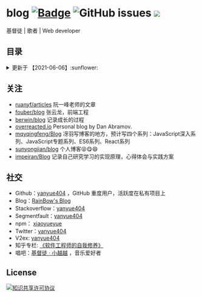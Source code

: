 # blog [![Badge](https://img.shields.io/badge/link-996.icu-%23FF4D5B.svg?style=flat-square)](https://996.icu/#/zh_CN) ![GitHub issues](https://img.shields.io/github/issues-raw/yanyue404/blog?color=gree&label=blog&link=https://github.com/yanyue404/blog/issues) [![](https://img.shields.io/badge/twitter-yanyue404-blue.svg)](https://twitter.com/yanyue404)

基督徒 | 歌者 | Web developer

## 目录

<details>
<summary>更新于 【2021-06-06】:sunflower:</summary>
  
## 分类

- [**项目篇**](#项目篇)
- [**唯独基督**](#唯独基督)
- [**开发者手册**](#开发者手册)
- [**观点与感想**](#观点与感想)
- [**剪贴板**](#剪贴板)
- [**软件工程师的自我修养**](#软件工程师的自我修养)
- [**音乐爱好者**](#音乐爱好者)
- [**语思**](#语思)
- [**文学爱好者**](#文学爱好者)
- [**JavaScript**](#JavaScript)
- [**杂物间**](#杂物间)
- [**前端体系**](#前端体系)
- [**译文集**](#译文集)
- [**精读**](#精读)

## 文章

### 项目篇

- [微信小程序产品页改版分享](https://github.com/yanyue404/blog/issues/206)
- [Fix Vue warning](https://github.com/yanyue404/blog/issues/199)
- [通用接口配置：Axios or Fetch](https://github.com/yanyue404/blog/issues/194)
- [微信小程序分享案例纪录](https://github.com/yanyue404/blog/issues/188)
- [记录 DEV 路上踩过的坑](https://github.com/yanyue404/blog/issues/159)
- [我所知道的动画](https://github.com/yanyue404/blog/issues/149)
- [持续集成自动化部署软件](https://github.com/yanyue404/blog/issues/148)
- [纪录我可以做的提升用户体验的优化](https://github.com/yanyue404/blog/issues/147)
- [初始化前端 utils 工具库](https://github.com/yanyue404/blog/issues/145)
- [开源项目](https://github.com/yanyue404/blog/issues/143)
- [开发技巧挑战 100 楼](https://github.com/yanyue404/blog/issues/49)
- [前端模拟 api 数据的两种方式](https://github.com/yanyue404/blog/issues/25)

### 唯独基督

- [青岛“行”](https://github.com/yanyue404/blog/issues/205)
- [长不大的教会大男孩（转载）](https://github.com/yanyue404/blog/issues/201)
- [旧约概论之《传道书》](https://github.com/yanyue404/blog/issues/192)
- [哈巴谷书 —— 诚实向上帝发问并得到了回应](https://github.com/yanyue404/blog/issues/165)
- [何谓基督徒? —— 陈鸽](https://github.com/yanyue404/blog/issues/162)
- [等候神的亮光](https://github.com/yanyue404/blog/issues/158)
- [一个基督徒应该有的样式](https://github.com/yanyue404/blog/issues/139)
- [和你一起来走进《圣经》](https://github.com/yanyue404/blog/issues/138)
- [圣经故事](https://github.com/yanyue404/blog/issues/135)
- [我们总是被提醒 ......](https://github.com/yanyue404/blog/issues/129)
- [圣经中的教导 —— 当孝敬父母](https://github.com/yanyue404/blog/issues/112)
- [教会信经简史](https://github.com/yanyue404/blog/issues/108)
- [我的心你要称颂耶和华 —— 旷野心理十讲](https://github.com/yanyue404/blog/issues/107)
- [读经亮光](https://github.com/yanyue404/blog/issues/106)
- [上帝十诫](https://github.com/yanyue404/blog/issues/105)
- [存奴仆的心呢？存儿子的心呢？](https://github.com/yanyue404/blog/issues/97)
- [我们是为了信仰 —— 坚决的态度与胜利的人生](https://github.com/yanyue404/blog/issues/81)
- [我们是为了信仰 —— 顺从人呢？顺从神呢？](https://github.com/yanyue404/blog/issues/80)
- [为爱守候立约](https://github.com/yanyue404/blog/issues/77)
- [十一前的主日读经思考](https://github.com/yanyue404/blog/issues/76)
- [你爱我吗？](https://github.com/yanyue404/blog/issues/61)
- [九江行 ](https://github.com/yanyue404/blog/issues/60)
- [保持生命健康的七个元素](https://github.com/yanyue404/blog/issues/59)
- [恩典卡](https://github.com/yanyue404/blog/issues/58)
- [路得记经文分享](https://github.com/yanyue404/blog/issues/57)
- [危机，益处，寻求神](https://github.com/yanyue404/blog/issues/56)
- [Rainbow 计划 (下)](https://github.com/yanyue404/blog/issues/55)
- [Rainbow 计划 (上) ](https://github.com/yanyue404/blog/issues/54)
- [人生次序](https://github.com/yanyue404/blog/issues/53)

### 开发者手册

- [Whistle 使用教程](https://github.com/yanyue404/blog/issues/204)
- [原生微信小程序开发简明教程](https://github.com/yanyue404/blog/issues/178)
- [node 爬虫手记](https://github.com/yanyue404/blog/issues/116)
- [超文本传输协议-HTTP](https://github.com/yanyue404/blog/issues/114)
- [初探 BFC](https://github.com/yanyue404/blog/issues/79)
- [2019,帮助你更好的开发小程序](https://github.com/yanyue404/blog/issues/47)
- [IE 兼容性](https://github.com/yanyue404/blog/issues/43)
- [Css3 动画](https://github.com/yanyue404/blog/issues/40)
- [rem 适配移动设备](https://github.com/yanyue404/blog/issues/39)
- [Css 预处理器之-Sass](https://github.com/yanyue404/blog/issues/38)
- [深入 bootstrap 响应式布局](https://github.com/yanyue404/blog/issues/37)
- [webpack3 使用说明](https://github.com/yanyue404/blog/issues/33)
- [移动端的 300 毫秒点击延迟和点击穿透问题](https://github.com/yanyue404/blog/issues/31)
- [前端设计单位](https://github.com/yanyue404/blog/issues/27)
- [babel 使用全纪录](https://github.com/yanyue404/blog/issues/16)
- [使用 fis3 构建工程化项目](https://github.com/yanyue404/blog/issues/14)
- [跨域请求数据](https://github.com/yanyue404/blog/issues/8)
- [npm&yarn](https://github.com/yanyue404/blog/issues/7)

### 观点与感想

- [彩虹之恋](https://github.com/yanyue404/blog/issues/203)
- [新见与旧闻](https://github.com/yanyue404/blog/issues/93)
- [假如今天成为我生命的最后一天](https://github.com/yanyue404/blog/issues/91)
- [2019 年终总结（冲刺版）](https://github.com/yanyue404/blog/issues/88)
- [选择一个软件外包公司入职须知](https://github.com/yanyue404/blog/issues/84)
- [《丑陋的中国人》反思](https://github.com/yanyue404/blog/issues/83)
- [交城站](https://github.com/yanyue404/blog/issues/78)
- [主的道是完全的](https://github.com/yanyue404/blog/issues/72)
- [漂在旧金山](https://github.com/yanyue404/blog/issues/65)
- [怎样来看新闻？](https://github.com/yanyue404/blog/issues/52)
- [2018 年终总结](https://github.com/yanyue404/blog/issues/46)
- [信 望 爱](https://github.com/yanyue404/blog/issues/41)
- [我到底为什么要使用 react 等前端框架？](https://github.com/yanyue404/blog/issues/32)

### 剪贴板

- [一个程序员的成长之路（转贴）](https://github.com/yanyue404/blog/issues/200)
- [如何理解当代中国----《十亿消费者》读后感（转贴）](https://github.com/yanyue404/blog/issues/183)
- [你的命运不是一只骡子（转贴）](https://github.com/yanyue404/blog/issues/179)
- [ 如果不是山穷水尽，请不要做某团外卖骑手（转贴）](https://github.com/yanyue404/blog/issues/176)
- [我的十年回顾（转贴）](https://github.com/yanyue404/blog/issues/174)
- [为官之道（转贴）](https://github.com/yanyue404/blog/issues/172)
- [深水洞潜历险记](https://github.com/yanyue404/blog/issues/164)
- [JavaScript：核心 - 第二版（译文）](https://github.com/yanyue404/blog/issues/124)
- [一个老程序员的 30 年生涯回顾（译文）](https://github.com/yanyue404/blog/issues/119)

### 软件工程师的自我修养

- [《编程之道》 (Tao of Programming) 最新中英双语版](https://github.com/yanyue404/blog/issues/198)
- [VS Code 编辑器配置](https://github.com/yanyue404/blog/issues/185)
- [Git 分支管理策略](https://github.com/yanyue404/blog/issues/180)
- [你是一个新毕业的软件工程师（译文）](https://github.com/yanyue404/blog/issues/177)
- [我的 markdown 写作风格改进 ：以《中文技术文档的写作规范》为标准](https://github.com/yanyue404/blog/issues/171)
- [面试如何与 HR 谈薪资](https://github.com/yanyue404/blog/issues/170)
- [命令行工具 github-to-md (for Github Issues bloggers) 发布了](https://github.com/yanyue404/blog/issues/169)
- [小而美的工具为你的开发体验加分](https://github.com/yanyue404/blog/issues/168)
- [不要自称为程序员（转贴）](https://github.com/yanyue404/blog/issues/166)
- [Sql 入门教程](https://github.com/yanyue404/blog/issues/163)
- [常用 Git 命令清单](https://github.com/yanyue404/blog/issues/160)
- [给 windows 右键做加减法](https://github.com/yanyue404/blog/issues/153)
- [Github 无法访问解决办法](https://github.com/yanyue404/blog/issues/146)
- [图片集](https://github.com/yanyue404/blog/issues/142)
- [《程序员的职业素养》之时间管理](https://github.com/yanyue404/blog/issues/140)
- [《程序员的职业素养》之专业主义](https://github.com/yanyue404/blog/issues/137)
- [DIY 笔电升级指南](https://github.com/yanyue404/blog/issues/134)
- [win10 触控板效率提升](https://github.com/yanyue404/blog/issues/133)
- [谷歌浏览器脱离鼠标使用键盘操作更快速 —— Vimium](https://github.com/yanyue404/blog/issues/132)
- [Git 使用进阶](https://github.com/yanyue404/blog/issues/117)
- [GitHub API 纪录](https://github.com/yanyue404/blog/issues/115)
- [前端单元测试](https://github.com/yanyue404/blog/issues/110)
- [如何学习开源项目甚至发起 PR ？](https://github.com/yanyue404/blog/issues/109)
- [互联网行业术语纪录](https://github.com/yanyue404/blog/issues/94)
- [联想天逸 300-15 升级(后记)](https://github.com/yanyue404/blog/issues/89)
- [同步你的 Github fork](https://github.com/yanyue404/blog/issues/48)
- [如果你抢不到回家的火车票，那么你知道“分流”吗？](https://github.com/yanyue404/blog/issues/45)
- [玩好 Terminal 终端](https://github.com/yanyue404/blog/issues/42)
- [开发环境的搭建](https://github.com/yanyue404/blog/issues/3)
- [Git+Github 的正确姿势](https://github.com/yanyue404/blog/issues/2)
- [git 入门与实践](https://github.com/yanyue404/blog/issues/1)

### 音乐爱好者

- [一粒芥菜种子（进入社会）](https://github.com/yanyue404/blog/issues/197)
- [无损音乐资源](https://github.com/yanyue404/blog/issues/184)
- [倒數](https://github.com/yanyue404/blog/issues/175)
- [我关注的歌友](https://github.com/yanyue404/blog/issues/173)
- [爱情是何滋味](https://github.com/yanyue404/blog/issues/156)
- [这一生最美的祝福（大学颂）](https://github.com/yanyue404/blog/issues/141)
- [誰還未覺醒](https://github.com/yanyue404/blog/issues/136)
- [主是我君王，我是主兵将（儿时记忆）](https://github.com/yanyue404/blog/issues/125)
- [我的歌声里](https://github.com/yanyue404/blog/issues/62)

### 语思

- [我钟意的电影](https://github.com/yanyue404/blog/issues/196)
- [996.ICU](https://github.com/yanyue404/blog/issues/195)
- [编程相关的言论](https://github.com/yanyue404/blog/issues/186)
- [无声的中国](https://github.com/yanyue404/blog/issues/126)
- [资中筠：谈谈爱国](https://github.com/yanyue404/blog/issues/71)
- [陈秋实的演讲稿](https://github.com/yanyue404/blog/issues/68)
- [反义谚语](https://github.com/yanyue404/blog/issues/67)
- [陶行知《每天四问》](https://github.com/yanyue404/blog/issues/64)

### 文学爱好者

- [孙子兵法](https://github.com/yanyue404/blog/issues/190)
- [川端康成 《伊豆的舞女》](https://github.com/yanyue404/blog/issues/69)
- [鲁迅《狂人日记》](https://github.com/yanyue404/blog/issues/66)
- [语文课本之古文](https://github.com/yanyue404/blog/issues/63)
- [彩虹文摘](https://github.com/yanyue404/blog/issues/51)

### JavaScript

- [Vue 知识图谱](https://github.com/yanyue404/blog/issues/189)
- [关于 Vue 的十道笔试题](https://github.com/yanyue404/blog/issues/187)
- [ES6 之不完全使用](https://github.com/yanyue404/blog/issues/181)
- [Promise API 实践](https://github.com/yanyue404/blog/issues/150)
- [JavaScript 数组 API](https://github.com/yanyue404/blog/issues/131)
- [React 项目代码规范](https://github.com/yanyue404/blog/issues/127)
- [递归算法](https://github.com/yanyue404/blog/issues/118)
- [正则表达式实践](https://github.com/yanyue404/blog/issues/113)
- [你有用对 async/await 吗？](https://github.com/yanyue404/blog/issues/104)
- [React v16 新特性](https://github.com/yanyue404/blog/issues/98)
- [React 内部是如何工作的 ?](https://github.com/yanyue404/blog/issues/96)
- [Vuex 使用入门](https://github.com/yanyue404/blog/issues/90)
- [ React & Vue 用法区别记](https://github.com/yanyue404/blog/issues/86)
- [React 组件更新 —— setState](https://github.com/yanyue404/blog/issues/82)
- [节流与防抖如何区分？](https://github.com/yanyue404/blog/issues/74)
- [理解 JS 中的闭包](https://github.com/yanyue404/blog/issues/73)
- [Javascript 双等与三等的布尔值比较](https://github.com/yanyue404/blog/issues/44)
- [Redux 入门](https://github.com/yanyue404/blog/issues/34)
- [我所知道的 JavaScript 中的 Event Loop](https://github.com/yanyue404/blog/issues/30)
- [React 组件通信](https://github.com/yanyue404/blog/issues/28)
- [设计模式之发布—订阅模式](https://github.com/yanyue404/blog/issues/26)
- [Javascript 模块化](https://github.com/yanyue404/blog/issues/23)
- [排序算法](https://github.com/yanyue404/blog/issues/22)
- [Javascript 中的 this 指向](https://github.com/yanyue404/blog/issues/18)
- [Javascript 的继承与原型链](https://github.com/yanyue404/blog/issues/17)
- [Javascript 编程风格修正](https://github.com/yanyue404/blog/issues/11)
- [函数声明和函数表达式的区别](https://github.com/yanyue404/blog/issues/10)
- [React 组件编码规范化](https://github.com/yanyue404/blog/issues/9)
- [Javascript 之深浅拷贝](https://github.com/yanyue404/blog/issues/6)
- [JavaScript 传参技巧总结](https://github.com/yanyue404/blog/issues/5)

### 杂物间

- [关于年轻人理财的一些建议（转贴）](https://github.com/yanyue404/blog/issues/167)
- [家庭药箱常备内容](https://github.com/yanyue404/blog/issues/130)

### 前端体系

- [开源的面试资料](https://github.com/yanyue404/blog/issues/157)
- [面试问别人的一些问题](https://github.com/yanyue404/blog/issues/151)
- [前端思考 —— 代码质量](https://github.com/yanyue404/blog/issues/121)
- [前端思考 —— 性能优化](https://github.com/yanyue404/blog/issues/120)
- [The road to the front](https://github.com/yanyue404/blog/issues/100)
- [前端项目目录层级优化](https://github.com/yanyue404/blog/issues/92)
- [知识图谱](https://github.com/yanyue404/blog/issues/85)
- [前端基本功 —— 笔试](https://github.com/yanyue404/blog/issues/75)
- [debug 调试技术指北](https://github.com/yanyue404/blog/issues/29)
- [前端基本功 —— CSS 篇](https://github.com/yanyue404/blog/issues/4)

### 译文集

- [真地道的 Redux：React-Redux 的历史和实现（译文）](https://github.com/yanyue404/blog/issues/155)
- [下一份技术简历的 8 个技巧（译文）](https://github.com/yanyue404/blog/issues/154)
- [停止学习框架（译文）](https://github.com/yanyue404/blog/issues/123)
- [2019 前端工具调查-结果（译文）](https://github.com/yanyue404/blog/issues/101)

### 精读

- [jstraining - 全栈工程师培训材料](https://github.com/yanyue404/blog/issues/102)
- [手把手教你用原生 JavaScript 造轮子——分页器](https://github.com/yanyue404/blog/issues/99)
- [vue-blog@csdoker 前后端源码](https://github.com/yanyue404/blog/issues/95)
- [从 React 渲染原理看性能优化@黄琼](https://github.com/yanyue404/blog/issues/50)

</details>

## 关注

- [ruanyf/articles](https://github.com/ruanyf/articles) 阮一峰老师的文章
- [fouber/blog](https://github.com/fouber/blog) 张云龙，前端工程
- [berwin/blog](https://github.com/berwin/Blog) 记录成长的过程
- [overreacted.io](https://github.com/gaearon/overreacted.io) Personal blog by Dan Abramov.
- [mqyqingfeng/Blog](https://github.com/mqyqingfeng/Blog) 冴羽写博客的地方，预计写四个系列：JavaScript深入系列、JavaScript专题系列、ES6系列、React系列
- [sunyongjian/blog](https://github.com/sunyongjian/blog)  个人博客😝😋😄
- [impeiran/Blog](https://github.com/impeiran/Blog) 记录自己研究学习的实现原理，心得体会与实践方案

## 社交

- Github：[yanyue404](https://github.com/yanyue404) ，GitHub 重度用户，活跃度在私有项目上
- Blog：[RainBow's Blog](https://xiaoyueyue.org/issue-blog)
- Stackoverflow：[yanyue404](https://stackoverflow.com/users/8273471/yanyue404)
- Segmentfault：[yanyue404](https://segmentfault.com/u/yanyue404)
- npm： [xiaoyueyue](https://www.npmjs.com/~xiaoyueyue)
- Twitter：[yanyue404](https://twitter.com/yanyue404)
- V2ex: [yanyue404](https://www.v2ex.com/member/yanyue404)
- 知乎专栏: [《软件工程师的自我修养》](https://zhuanlan.zhihu.com/c_1279799154877792256)
- 唱吧：[基督徒 · 小越越](http://changba.com/u/39302742) ，音乐爱好者

## License

<a rel="license" href="http://creativecommons.org/licenses/by-nc-nd/3.0/"><img alt="知识共享许可协议" style="border-width:0" src="https://i.creativecommons.org/l/by-nc-nd/3.0/88x31.png" /></a>
